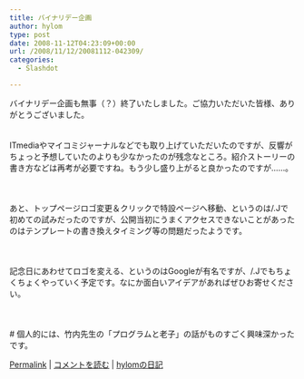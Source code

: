 ```yaml
---
title: バイナリデー企画
author: hylom
type: post
date: 2008-11-12T04:23:09+00:00
url: /2008/11/12/20081112-042309/
categories:
  - Slashdot

---
```

バイナリデー企画も無事（？）終了いたしました。ご協力いただいた皆様、ありがとうございました。  
</br>   
ITmediaやマイコミジャーナルなどでも取り上げていただいたのですが、反響がちょっと予想していたのよりも少なかったのが残念なところ。紹介ストーリーの書き方などは再考が必要ですね。もう少し盛り上がると良かったのですが……。</br>  
</br>   
あと、トップページロゴ変更＆クリックで特設ページへ移動、というのは/.Jで初めての試みだったのですが、公開当初にうまくアクセスできないことがあったのはテンプレートの書き換えタイミング等の問題だったようです。</br>  
</br>   
記念日にあわせてロゴを変える、というのはGoogleが有名ですが、/.Jでもちょくちょくやっていく予定です。なにか面白いアイデアがあればぜひお寄せください。</br>  
</br>   
\# 個人的には、竹内先生の「プログラムと老子」の話がものすごく興味深かったです。</br> 

   [Permalink][1] |    [コメントを読む][2] |    [hylomの日記][3] 

</br>

 [1]: http://slashdot.jp/~hylom/journal/458192
 [2]: http://slashdot.jp/~hylom/journal/458192#acomments
 [3]: http://slashdot.jp/~hylom/journal/

